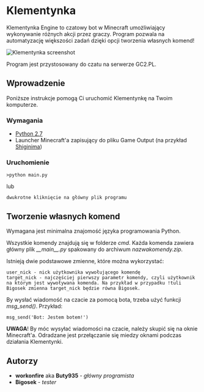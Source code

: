 # Klementynka
Klementynka Engine to czatowy bot w Minecraft umożliwiający wykonywanie różnych akcji przez graczy.
Program pozwala na automatyzację większości zadań dzięki opcji tworzenia własnych komend!

![Klementynka screenshot](https://i.imgur.com/NlC0ab5.png)

Program jest przystosowany do czatu na serwerze GC2.PL.

## Wprowadzenie

Poniższe instrukcje pomogą Ci uruchomić Klementynkę na Twoim komputerze.

### Wymagania

* [Python 2.7](http://python.org)
* Launcher Minecraft'a zapisujący do pliku Game Output (na przykład [Shiginima](https://teamshiginima.com/update/3100.php))

### Uruchomienie

```
>python main.py
```
lub
```
dwukrotne kliknięcie na główny plik programu
```

## Tworzenie własnych komend

Wymagana jest minimalna znajomość języka programowania Python.

Wszystkie komendy znajdują się w folderze *cmd*. Każda komenda zawiera główny plik *\_\_main\_\_.py* spakowany do archiwum *nazwakomendy.zip*.

Istnieją dwie podstawowe zmienne, które można wykorzystać:

```
user_nick - nick użytkownika wywołującego komendę
target_nick - najczęściej pierwszy parametr komendy, czyli użytkownik na którym jest wywoływana komenda. Na przykład w przypadku !tuli Bigosek zmienna target_nick będzie równa Bigosek.
```

By wysłać wiadomość na czacie za pomocą bota, trzeba użyć funkcji *msg_send()*. Przykład:
```
msg_send('Bot: Jestem botem!')
```

**UWAGA**!
By móc wysyłać wiadomości na czacie, należy skupić się na oknie Minecraft'a. Odradzane jest przełączanie się miedzy oknami podczas działania Klementynki.

## Autorzy

* **workonfire** aka **Buty935** - *główny programista*
* **Bigosek** - *tester*

